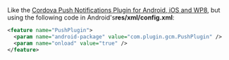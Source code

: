 Like the [Cordova Push Notifications Plugin for Android, iOS and WP8](https://github.com/phonegap-build/PushPlugin),
but using the following code in Android's**res/xml/config.xml**:

```xml
<feature name="PushPlugin">
  <param name="android-package" value="com.plugin.gcm.PushPlugin" />
  <param name="onload" value="true" />
</feature>
```